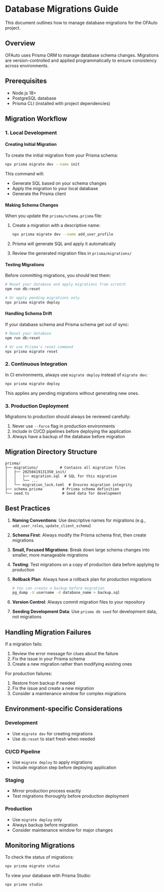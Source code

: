 # Database Migrations Guide

This document outlines how to manage database migrations for the OFAuto project.

## Overview

OFAuto uses Prisma ORM to manage database schema changes. Migrations are version-controlled and applied programmatically to ensure consistency across environments.

## Prerequisites

- Node.js 18+
- PostgreSQL database
- Prisma CLI (installed with project dependencies)

## Migration Workflow

### 1. Local Development

#### Creating Initial Migration

To create the initial migration from your Prisma schema:

```bash
npx prisma migrate dev --name init
```

This command will:
- Generate SQL based on your schema changes
- Apply the migration to your local database
- Generate the Prisma client

#### Making Schema Changes

When you update the `prisma/schema.prisma` file:

1. Create a migration with a descriptive name:
   ```bash
   npx prisma migrate dev --name add_user_profile
   ```

2. Prisma will generate SQL and apply it automatically
3. Review the generated migration files in `prisma/migrations/`

#### Testing Migrations

Before committing migrations, you should test them:

```bash
# Reset your database and apply migrations from scratch
npm run db:reset

# Or apply pending migrations only
npx prisma migrate deploy
```

#### Handling Schema Drift

If your database schema and Prisma schema get out of sync:

```bash
# Reset your database
npm run db:reset

# Or use Prisma's reset command
npx prisma migrate reset
```

### 2. Continuous Integration

In CI environments, always use `migrate deploy` instead of `migrate dev`:

```bash
npx prisma migrate deploy
```

This applies any pending migrations without generating new ones.

### 3. Production Deployment

Migrations to production should always be reviewed carefully:

1. Never use `--force` flag in production environments
2. Include in CI/CD pipelines before deploying the application
3. Always have a backup of the database before migration

## Migration Directory Structure

```
prisma/
├── migrations/          # Contains all migration files
│   ├── 20250419131350_init/
│   │   ├── migration.sql  # SQL for this migration
│   │   └── ...
│   └── migration_lock.toml  # Ensures migration integrity
├── schema.prisma         # Prisma schema definition
└── seed.ts               # Seed data for development
```

## Best Practices

1. **Naming Conventions**: Use descriptive names for migrations (e.g., `add_user_roles`, `update_client_schema`)

2. **Schema First**: Always modify the Prisma schema first, then create migrations

3. **Small, Focused Migrations**: Break down large schema changes into smaller, more manageable migrations

4. **Testing**: Test migrations on a copy of production data before applying to production

5. **Rollback Plan**: Always have a rollback plan for production migrations
   ```bash
   # You can create a backup before migration
   pg_dump -U username -d database_name > backup.sql
   ```

6. **Version Control**: Always commit migration files to your repository

7. **Seeding Development Data**: Use `prisma db seed` for development data, not migrations

## Handling Migration Failures

If a migration fails:

1. Review the error message for clues about the failure
2. Fix the issue in your Prisma schema
3. Create a new migration rather than modifying existing ones

For production failures:
1. Restore from backup if needed
2. Fix the issue and create a new migration
3. Consider a maintenance window for complex migrations

## Environment-specific Considerations

### Development
- Use `migrate dev` for creating migrations
- Use `db:reset` to start fresh when needed

### CI/CD Pipeline
- Use `migrate deploy` to apply migrations
- Include migration step before deploying application

### Staging
- Mirror production process exactly
- Test migrations thoroughly before production deployment

### Production
- Use `migrate deploy` only
- Always backup before migration
- Consider maintenance window for major changes

## Monitoring Migrations

To check the status of migrations:

```bash
npx prisma migrate status
```

To view your database with Prisma Studio:

```bash
npx prisma studio
``` 